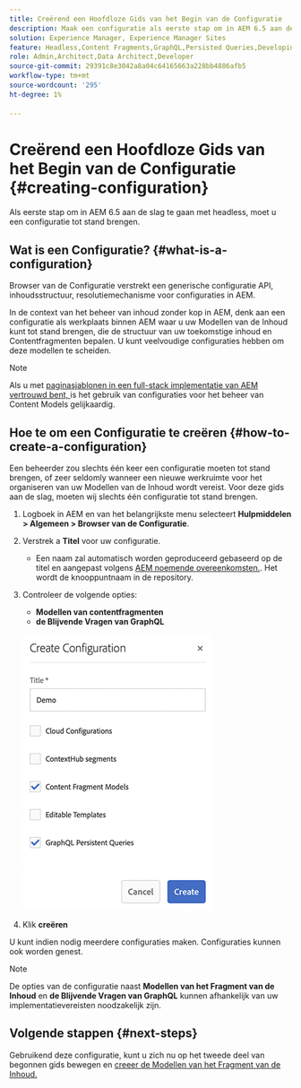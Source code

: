 ```yaml
---
title: Creërend een Hoofdloze Gids van het Begin van de Configuratie
description: Maak een configuratie als eerste stap om in AEM 6.5 aan de slag te gaan met headless.
solution: Experience Manager, Experience Manager Sites
feature: Headless,Content Fragments,GraphQL,Persisted Queries,Developing
role: Admin,Architect,Data Architect,Developer
source-git-commit: 29391c8e3042a8a04c64165663a228bb4886afb5
workflow-type: tm+mt
source-wordcount: '295'
ht-degree: 1%

---
```


# Creërend een Hoofdloze Gids van het Begin van de Configuratie {#creating-configuration}

Als eerste stap om in AEM 6.5 aan de slag te gaan met headless, moet u een configuratie tot stand brengen.

## Wat is een Configuratie? {#what-is-a-configuration}

Browser van de Configuratie verstrekt een generische configuratie API, inhoudsstructuur, resolutiemechanisme voor configuraties in AEM.

In de context van het beheer van inhoud zonder kop in AEM, denk aan een configuratie als werkplaats binnen AEM waar u uw Modellen van de Inhoud kunt tot stand brengen, die de structuur van uw toekomstige inhoud en Contentfragmenten bepalen. U kunt veelvoudige configuraties hebben om deze modellen te scheiden.

>[!NOTE]
>
>Als u met [ paginasjablonen in een full-stack implementatie van AEM vertrouwd bent, ](/help/sites-authoring/templates.md) is het gebruik van configuraties voor het beheer van Content Models gelijkaardig.

## Hoe te om een Configuratie te creëren {#how-to-create-a-configuration}

Een beheerder zou slechts één keer een configuratie moeten tot stand brengen, of zeer seldomly wanneer een nieuwe werkruimte voor het organiseren van uw Modellen van de Inhoud wordt vereist. Voor deze gids aan de slag, moeten wij slechts één configuratie tot stand brengen.

1. Logboek in AEM en van het belangrijkste menu selecteert **Hulpmiddelen > Algemeen > Browser van de Configuratie**.
1. Verstrek a **Titel** voor uw configuratie.
   * Een naam zal automatisch worden geproduceerd gebaseerd op de titel en aangepast volgens [ AEM noemende overeenkomsten.](/help/sites-developing/naming-conventions.md). Het wordt de knooppuntnaam in de repository.
1. Controleer de volgende opties:
   * **Modellen van contentfragmenten**
   * **de Blijvende Vragen van GraphQL**

   ![ creeer Configuratie ](assets/create-configuration.png)

1. Klik **creëren**

U kunt indien nodig meerdere configuraties maken. Configuraties kunnen ook worden genest.

>[!NOTE]
>
>De opties van de configuratie naast **Modellen van het Fragment van de Inhoud** en **de Blijvende Vragen van GraphQL** kunnen afhankelijk van uw implementatievereisten noodzakelijk zijn.

## Volgende stappen {#next-steps}

Gebruikend deze configuratie, kunt u zich nu op het tweede deel van begonnen gids bewegen en [ creeer de Modellen van het Fragment van de Inhoud.](create-content-model.md)

<!--
>[!TIP]
>
>For complete details about the Configuration Browser, [see the Configuration Browser documentation.](/help/sites-developing/configurations.md)
-->
